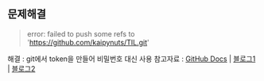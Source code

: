 ## 문제해결

> error: failed to push some refs to 'https://github.com/kaipynuts/TIL.git'

해결 : git에서 token을 만들어 비밀번호 대신 사용
참고자료 : [GitHub Docs](https://docs.github.com/en/authentication/keeping-your-account-and-data-secure/creating-a-personal-access-token) | [블로그1](https://shinye0213.tistory.com/105) | [블로그2](https://hyeo-noo.tistory.com/184)